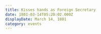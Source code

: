 ```yaml
---
title: Kisses hands as Foreign Secretary
date: 1801-03-14T05:20:02.000Z
displayDate: March 14, 1801
category: events
---
```

